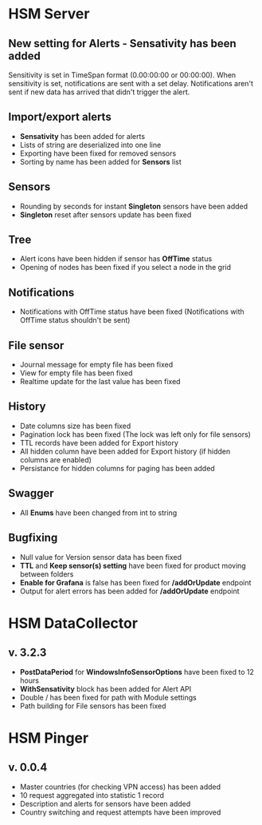 # HSM Server

## New setting for Alerts - **Sensativity** has been added
Sensitivity is set in TimeSpan format (0.00:00:00 or 00:00:00). When sensitivity is set, notifications are sent with a set delay. Notifications aren't sent if new data has arrived that didn't trigger the alert.

## Import/export alerts
* **Sensativity** has been added for alerts
* Lists of string are deserialized into one line
* Exporting have been fixed for removed sensors
* Sorting by name has been added for **Sensors** list

## Sensors
* Rounding by seconds for instant **Singleton** sensors have been added
* **Singleton** reset after sensors update has been fixed

## Tree
* Alert icons have been hidden if sensor has **OffTime** status
* Opening of nodes has been fixed if you select a node in the grid

## Notifications
* Notifications with OffTime status have been fixed (Notifications with OffTime status shouldn't be sent)

## File sensor
* Journal message for empty file has been fixed
* View for empty file has been fixed
* Realtime update for the last value has been fixed

## History
* Date columns size has been fixed
* Pagination lock has been fixed (The lock was left only for file sensors)
* TTL records have been added for Export history
* All hidden column have been added for Export history (if hidden columns are enabled)
* Persistance for hidden columns for paging has been added

## Swagger
* All **Enums** have been changed from int to string

## Bugfixing
* Null value for Version sensor data has been fixed
* **TTL** and **Keep sensor(s) setting** have been fixed for product moving between folders
* **Enable for Grafana** is false has been fixed for **/addOrUpdate** endpoint
* Output for alert errors has been added for **/addOrUpdate** endpoint

# HSM DataCollector 

## v. 3.2.3
* **PostDataPeriod** for **WindowsInfoSensorOptions** have been fixed to 12 hours
* **WithSensativity** block has been added for Alert API
* Double / has been fixed for path with Module settings
* Path building for File sensors has been fixed

# HSM Pinger

## v. 0.0.4
* Master countries (for checking VPN access) has been added
* 10 request aggregated into statistic 1 record
* Description and alerts for sensors have been added
* Country switching and request attempts have been improved